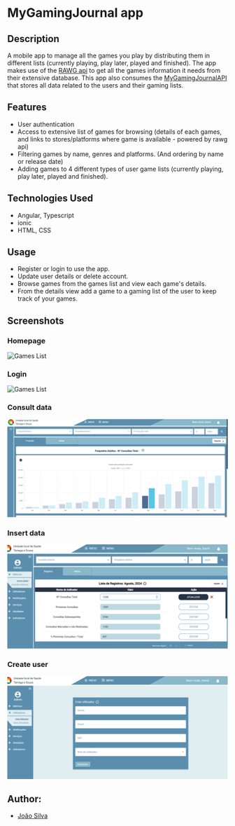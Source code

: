 # MyGamingJournal app

## Description
A mobile app to manage all the games you play by distributing them in different lists (currently playing, play later, played and finished). The app makes use of the [RAWG api](https://rawg.io/) to get all the games information it needs from their extensive database.
This app also consumes the [MyGamingJournalAPI](https://github.com/CarDioLogic/MyGamingJournalAPI) that stores all data related to the users and their gaming lists.

## Features
- User authentication
- Access to extensive list of games for browsing (details of each games, and links to stores/platforms where game is available - powered by rawg api)
- Filtering games by name, genres and platforms. (And ordering by name or release date)
- Adding games to 4 different types of user game lists (currently playing, play later, played and finished).

## Technologies Used
- Angular, Typescript
- ionic
- HTML, CSS

## Usage
- Register or login to use the app.
- Update user details or delete account.
- Browse games from the games list and view each game's details.
- From the details view add a game to a gaming list of the user to keep track of your games.

## Screenshots
### Homepage
![Games List](https://github.com/CarDioLogic/MyGamingJournalR/Screenshots/gamesList.PNG)
### Login
![Games List](https://github.com/CarDioLogic/MyGamingJournalR/Screenshots/gamesList.PNG)
### Consult data
![ConsultData](https://github.com/CarDioLogic/benchmarking-hospitalar-project/blob/main/Screenshots/ConsultData.PNG)
### Insert data
![InsertData](https://github.com/CarDioLogic/benchmarking-hospitalar-project/blob/main/Screenshots/InsertData.PNG)
### Create user
![CreateUser](https://github.com/CarDioLogic/benchmarking-hospitalar-project/blob/main/Screenshots/CreateUser.PNG)

## Author:
- [João Silva](https://github.com/CarDioLogic)

